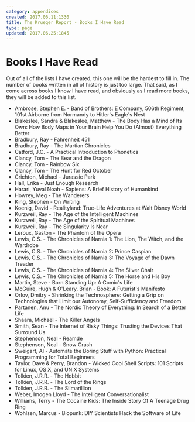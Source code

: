 ```yaml
---
category: appendices
created: 2017.06.11:1330
title: The Krueger Report - Books I Have Read
type: page
updated: 2017.06.25:1845
---
```


# Books I Have Read

Out of all of the lists I have created, this one will be the hardest to fill in. The number of books written in all of history is just too large. That said, as I come across books I know I have read, and obviously as I read more books, they will be added to this list.

- Ambrose, Stephen E. - Band of Brothers: E Company, 506th Regiment, 101st Airborne from Normandy to Hitler's Eagle's Nest
- Blakeslee, Sandra & Blakeslee, Matthew - The Body Has a Mind of Its Own: How Body Maps in Your Brain Help You Do (Almost) Everything Better
- Bradbury, Ray - Fahrenheit 451
- Bradbury, Ray - The Martian Chronicles
- Catford, J.C. - A Practical Introduction to Phonetics
- Clancy, Tom - The Bear and the Dragon
- Clancy, Tom - Rainbow Six
- Clancy, Tom - The Hunt for Red October
- Crichton, Michael - Jurassic Park
- Hall, Erika - Just Enough Research
- Harari, Yuval Noah - Sapiens: A Brief History of Humankind
- Howrey, Meg - The Wanderers
- King, Stephen - On Writing
- Koenig, David - Realityland: True-Life Adventures at Walt Disney World
- Kurzweil, Ray - The Age of the Intelligent Machines
- Kurzweil, Ray - The Age of the Spiritual Machines
- Kurzweil, Ray - The Singularity Is Near
- Leroux, Gaston - The Phantom of the Opera
- Lewis, C.S. - The Chronicles of Narnia 1: The Lion, The Witch, and the Wardrobe
- Lewis, C.S. - The Chronicles of Narnia 2: Prince Caspian
- Lewis, C.S. - The Chronicles of Narnia 3: The Voyage of the Dawn Treader
- Lewis, C.S. - The Chronicles of Narnia 4: The Silver Chair
- Lewis, C.S. - The Chronicles of Narnia 5: The Horse and His Boy
- Martin, Steve - Born Standing Up: A Comic's Life
- McGuire, Hugh & O'Leary, Brian - Book: A Futurist's Manifesto
- Orlov, Dmitry - Shrinking the Technosphere: Getting a Grip on Technologies that Limit our Autonomy, Self-Sufficiency and Freedom 
- Partanen, Anu - The Nordic Theory of Everything: In Search of a Better Life
- Shaara, Michael - The Killer Angels
- Smith, Sean - The Internet of Risky Things: Trusting the Devices That Surround Us
- Stephenson, Neal - Reamde
- Stephenson, Neal - Snow Crash
- Sweigart, Al - Automate the Boring Stuff with Python: Practical Programming for Total Beginners
- Taylor, Dave & Perry, Brandon - Wicked Cool Shell Scripts: 101 Scripts for Linux, OS X, and UNIX Systems
- Tolkien, J.R.R. - The Hobbit
- Tolkien, J.R.R. - The Lord of the Rings
- Tolkien, J.R.R. - The Silmarillion
- Weber, Imogen Lloyd - The Intelligent Conversationalist
- Williams, Terry - The Cocaine Kids: The Inside Story Of A Teenage Drug Ring
- Wohlsen, Marcus - Biopunk: DIY Scientists Hack the Software of Life
